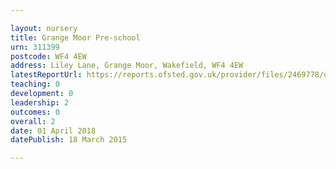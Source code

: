 ```yaml
---

layout: nursery
title: Grange Moor Pre-school
urn: 311399
postcode: WF4 4EW
address: Liley Lane, Grange Moor, Wakefield, WF4 4EW
latestReportUrl: https://reports.ofsted.gov.uk/provider/files/2469778/urn/311399.pdf
teaching: 0
development: 0
leadership: 2
outcomes: 0
overall: 2
date: 01 April 2018 
datePublish: 18 March 2015

---
```

